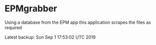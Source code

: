 # EPMgrabber
Using a database from the EPM app this application scrapes the files as required


Latest backup: Sun Sep 1 17:53:02 UTC 2019
